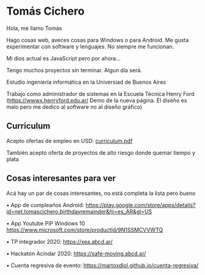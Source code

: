 # Tomás Cichero
Hola, me llamo Tomás

Hago cosas web, aveces cosas para Windows o para Android. Me gusta experimentar con software y lenguajes. No siempre me funcionan. 

Mi dios actual es JavaScript pero por ahora...

Tengo muchos proyectos sin terminar. Algun día será.


Estudio ingeniería informática en la Universiad de Buenos Aires

Trabajo como administrador de sistemas en la Escuela Técnica Henry Ford (https://wwwx.henryford.edu.ar/ Demo de la nueva página. El diseño es malo pero me dedico al software no al diseño gráfico)

## Curriculum
Acepto ofertas de empleo en USD: [curriculum.pdf](https://github.com/Martoxdlol/Martoxdlol/blob/main/curriculum%20censurado.pdf)

También acepto oferta de proyectos de alto riesgo donde quemar tiempo y plata

## Cosas interesantes para ver
Acá hay un par de cosas interesantes, no está completa la lista pero bueno

•	App de cumpleaños Android: https://play.google.com/store/apps/details?id=net.tomascichero.birthdayremainder&hl=es_AR&gl=US

•	App Youtube PiP Windows 10 https://www.microsoft.com/store/productId/9N1SSMCVVWTQ

•	TP integrador 2020: https://xea.abcd.ar/

•	Hackatón Acindar 2020: https://safe-moving.abcd.ar/

•	Cuenta regresiva de evento: https://martoxdlol.github.io/cuenta-regresiva/

